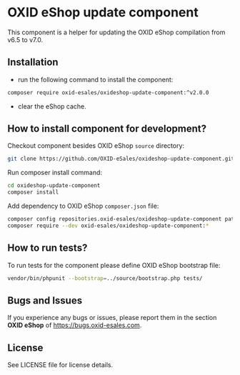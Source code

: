 OXID eShop update component
===========================

This component is a helper for updating the OXID eShop compilation from v6.5 to v7.0.

## Installation

 - run the following command to install the component:

```bash
composer require oxid-esales/oxideshop-update-component:^v2.0.0
```

 - clear the eShop cache.

## How to install component for development?

Checkout component besides OXID eShop `source` directory:

```bash
git clone https://github.com/OXID-eSales/oxideshop-update-component.git
```

Run composer install command:

```bash
cd oxideshop-update-component
composer install
```

Add dependency to OXID eShop `composer.json` file:

```bash
composer config repositories.oxid-esales/oxideshop-update-component path oxideshop-update-component
composer require --dev oxid-esales/oxideshop-update-component:*
```

## How to run tests?

To run tests for the component please define OXID eShop bootstrap file:

```bash
vendor/bin/phpunit --bootstrap=../source/bootstrap.php tests/
```

## Bugs and Issues

If you experience any bugs or issues, please report them in the section **OXID eShop** of https://bugs.oxid-esales.com.

## License

See LICENSE file for license details.
